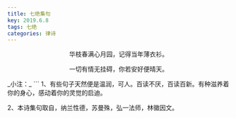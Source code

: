 ```yaml
---
title: 七绝集句
key: 2019.6.8
tags: 七绝
categories: 律诗
---
```


<p align="center">华枝春满心月园，记得当年薄衣衫。
</p>
<p align="center">一切有情无挂碍，你若安好便晴天。
</p>
_小注：_
```
1、有些句子天然便是温润，可人。百读不厌，百读百新。有种滋养着你的身心，感动着你的灵觉的启迪。

2、本诗集句取自，纳兰性德，苏曼殊，弘一法师，林徽因文。

```